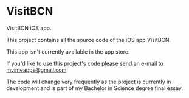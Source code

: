 VisitBCN
========

VisitBCN iOS app.

This project contains all the source code of the iOS app VisitBCN.

This app isn't currently available in the app store.

If you'd like to use this project's code please send an e-mail to mvimeapps@gmail.com

The code will change very frequently as the project is currently in development and is part of my Bachelor in Science degree final essay.
